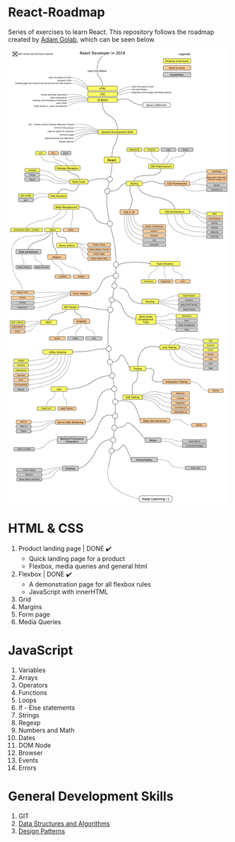 # React-Roadmap
Series of exercises to learn React. This repository follows the roadmap created by 
[Adam Golab](https://github.com/adam-golab/react-developer-roadmap), which can be seen below.

![alt text](https://github.com/adam-golab/react-developer-roadmap/blob/master/roadmap.png "React Roadmap")

# HTML & CSS
1. Product landing page | DONE :heavy_check_mark:
    - Quick landing page for a product
    - Flexbox, media queries and general html
2. Flexbox | DONE :heavy_check_mark:
    - A demonstration page for all flexbox rules
    - JavaScript with innerHTML
3. Grid
4. Margins
5. Form page
6. Media Queries

# JavaScript
1. Variables
2. Arrays
3. Operators
4. Functions
5. Loops
6. If - Else statements
7. Strings
8. Regexp
9. Numbers and Math
10. Dates
11. DOM Node
12. Browser
13. Events
14. Errors

# General Development Skills
1. GIT
2. [Data Structures and Algorithms](https://github.com/Mahamurahti/DataStructures-Algorithms-Exercises)
3. [Design Patterns](https://github.com/Mahamurahti/DesignPattern-Exercises)
